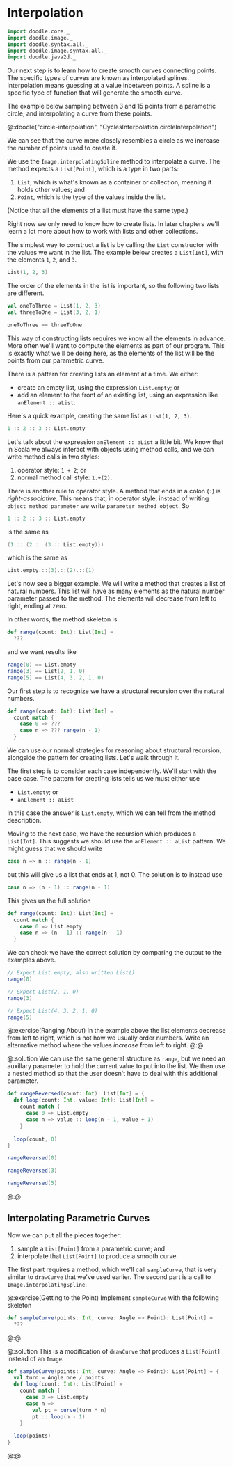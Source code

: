 # Interpolation

```scala mdoc:invisible
import doodle.core._
import doodle.image._
import doodle.syntax.all._
import doodle.image.syntax.all._
import doodle.java2d._
```

Our next step is to learn how to create smooth curves connecting points.
The specific types of curves are known as interpolated splines.
Interpolation means guessing at a value inbetween points.
A spline is a specific type of function that will generate the smooth curve.

The example below sampling between 3 and 15 points from a parametric circle, and interpolating a curve from these points.

@:doodle("circle-interpolation", "CyclesInterpolation.circleInterpolation")

We can see that the curve more closely resembles a circle as we increase the number of points used to create it.

We use the `Image.interpolatingSpline` method to interpolate a curve. 
The method expects a `List[Point]`, which is a type in two parts:

1. `List`, which is what's known as a container or collection, meaning it holds other values; and
2. `Point`, which is the type of the values inside the list.

(Notice that all the elements of a list must have the same type.)

Right now we only need to know how to create lists.
In later chapters we'll learn a lot more about how to work with lists and other collections.

The simplest way to construct a list is by calling the `List` constructor with the values we want in the list.
The example below creates a `List[Int]`, with the elements `1`, `2`, and `3`.

```scala mdoc
List(1, 2, 3)
```

The order of the elements in the list is important, so the following two lists are different.

```scala mdoc:silent
val oneToThree = List(1, 2, 3)
val threeToOne = List(3, 2, 1)
```
```scala mdoc
oneToThree == threeToOne
```

This way of constructing lists requires we know all the elements in advance.
More often we'll want to compute the elements as part of our program.
This is exactly what we'll be doing here,
as the elements of the list will be the points from our parametric curve.

There is a pattern for creating lists an element at a time.
We either:

- create an empty list, using the expression `List.empty`; or
- add an element to the front of an existing list, using an expression like `anElement :: aList`.

Here's a quick example, creating the same list as `List(1, 2, 3)`.

```scala mdoc
1 :: 2 :: 3 :: List.empty
```

Let's talk about the expression `anElement :: aList` a little bit.
We know that in Scala we always interact with objects using method calls,
and we can write method calls in two styles:

1. operator style: `1 + 2`; or
2. normal method call style: `1.+(2)`.

There is another rule to operator style.
A method that ends in a colon (`:`) is *right-associative*.
This means that, in operator style, instead of writing `object method parameter`
we write `parameter method object`.
So

```scala mdoc:silent
1 :: 2 :: 3 :: List.empty
```

is the same as 

```scala mdoc:silent
(1 :: (2 :: (3 :: List.empty)))
```

which is the same as

```scala mdoc:silent
List.empty.::(3).::(2).::(1)
```

Let's now see a bigger example.
We will write a method that creates a list of natural numbers.
This list will have as many elements as the natural number parameter passed to the method.
The elements will decrease from left to right, ending at zero.

In other words, the method skeleton is

```scala
def range(count: Int): List[Int] =
  ???
```

and we want results like

```scala
range(0) == List.empty
range(3) == List(2, 1, 0)
range(5) == List(4, 3, 2, 1, 0)
```

Our first step is to recognize we have a structural recursion over the natural numbers.

```scala
def range(count: Int): List[Int] =
  count match {
    case 0 => ???
    case n => ??? range(n - 1)
  }
```

We can use our normal strategies for reasoning about structural recursion,
alongside the pattern for creating lists.
Let's walk through it.

The first step is to consider each case independently.
We'll start with the base case.
The pattern for creating lists tells us we must either use

- `List.empty`; or
- `anElement :: aList`

In this case the answer is `List.empty`, 
which we can tell from the method description.

Moving to the next case, 
we have the recursion which produces a `List[Int]`.
This suggests we should use the `anElement :: aList` pattern.
We might guess that we should write

```scala
case n => n :: range(n - 1)
```

but this will give us a list that ends at 1, not 0.
The solution is to instead use

```scala
case n => (n - 1) :: range(n - 1)
```

This gives us the full solution

```scala mdoc:silent
def range(count: Int): List[Int] =
  count match {
    case 0 => List.empty
    case n => (n - 1) :: range(n - 1)
  }
```

We can check we have the correct solution by comparing the output to the examples above.

```scala mdoc
// Expect List.empty, also written List()
range(0) 

// Expect List(2, 1, 0)
range(3)

// Expect List(4, 3, 2, 1, 0)
range(5) 
```

@:exercise(Ranging About)
In the example above the list elements decrease from left to right,
which is not how we usually order numbers.
Write an alternative method where the values *increase* from left to right.
@:@

@:solution
We can use the same general structure as `range`, 
but we need an auxillary parameter to hold the current value to put into the list.
We then use a nested method so that the user doesn't have to deal with this additional parameter.

```scala mdoc:silent
def rangeReversed(count: Int): List[Int] = {
  def loop(count: Int, value: Int): List[Int] =
    count match {
      case 0 => List.empty
      case n => value :: loop(n - 1, value + 1)
    }
    
  loop(count, 0)
}
```
```scala mdoc
rangeReversed(0)

rangeReversed(3)

rangeReversed(5)
```
@:@


## Interpolating Parametric Curves

Now we can put all the pieces together:

1. sample a `List[Point]` from a parametric curve; and
2. interpolate that `List[Point]` to produce a smooth curve.

The first part requires a method, which we'll call `sampleCurve`, that is very similar to `drawCurve` that we've used earlier.
The second part is a call to `Image.interpolatingSpline`.

@:exercise(Getting to the Point)
Implement `sampleCurve` with the following skeleton

```scala 
def sampleCurve(points: Int, curve: Angle => Point): List[Point] =
  ???
```
@:@

@:solution
This is a modification of `drawCurve` that produces a `List[Point]` instead of an `Image`.

```scala mdoc:silent
def sampleCurve(points: Int, curve: Angle => Point): List[Point] = {
  val turn = Angle.one / points
  def loop(count: Int): List[Point] =
    count match {
      case 0 => List.empty
      case n => 
        val pt = curve(turn * n)
        pt :: loop(n - 1)
    }
    
  loop(points)
}
```
@:@
